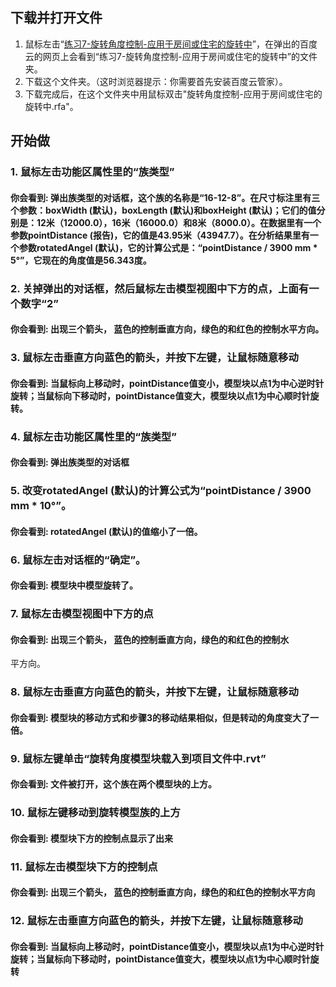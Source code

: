 ## 下载并打开文件

1. 鼠标左击“[练习7-旋转角度控制-应用于房间或住宅的旋转中](http://pan.baidu.com/s/1mhgX1zE)”，在弹出的百度云的网页上会看到“练习7-旋转角度控制-应用于房间或住宅的旋转中”的文件夹。
2. 下载这个文件夹。（这时浏览器提示：你需要首先安装百度云管家）。
3. 下载完成后，在这个文件夹中用鼠标双击"旋转角度控制-应用于房间或住宅的旋转中.rfa"。

## 开始做

### 1. 鼠标左击功能区属性里的“族类型”



#### 你会看到: 弹出族类型的对话框，这个族的名称是“16-12-8”。在尺寸标注里有三个参数：boxWidth (默认)，boxLength (默认)和boxHeight (默认)；它们的值分别是：12米（12000.0），16米（16000.0）和8米（8000.0）。在数据里有一个参数pointDistance (报告)，它的值是43.95米（43947.7）。在分析结果里有一个参数rotatedAngel (默认)，它的计算公式是：“pointDistance / 3900 mm * 5°”，它现在的角度值是56.343度。

### 2. 关掉弹出的对话框，然后鼠标左击模型视图中下方的点，上面有一个数字“2”



#### 你会看到: 出现三个箭头， 蓝色的控制垂直方向，绿色的和红色的控制水平方向。

### 3. 鼠标左击垂直方向蓝色的箭头，并按下左键，让鼠标随意移动



#### 你会看到: 当鼠标向上移动时，pointDistance值变小，模型块以点1为中心逆时针旋转；当鼠标向下移动时，pointDistance值变大，模型块以点1为中心顺时针旋转。

### 4. 鼠标左击功能区属性里的“族类型”



#### 你会看到: 弹出族类型的对话框

### 5. 改变rotatedAngel (默认)的计算公式为“pointDistance / 3900 mm * 10°”。



#### 你会看到: rotatedAngel (默认)的值缩小了一倍。 

### 6. 鼠标左击对话框的“确定”。



#### 你会看到: 模型块中模型旋转了。

### 7. 鼠标左击模型视图中下方的点



#### 你会看到: 出现三个箭头， 蓝色的控制垂直方向，绿色的和红色的控制水
平方向。

### 8. 鼠标左击垂直方向蓝色的箭头，并按下左键，让鼠标随意移动



#### 你会看到: 模型块的移动方式和步骤3的移动结果相似，但是转动的角度变大了一倍。

### 9. 鼠标左键单击“旋转角度模型块载入到项目文件中.rvt”



#### 你会看到: 文件被打开，这个族在两个模型块的上方。

### 10. 鼠标左键移动到旋转模型族的上方



#### 你会看到: 模型块下方的控制点显示了出来

### 11. 鼠标左击模型块下方的控制点



#### 你会看到: 出现三个箭头， 蓝色的控制垂直方向，绿色的和红色的控制水平方向

### 12. 鼠标左击垂直方向蓝色的箭头，并按下左键，让鼠标随意移动



#### 你会看到: 当鼠标向上移动时，pointDistance值变小，模型块以点1为中心逆时针旋转；当鼠标向下移动时，pointDistance值变大，模型块以点1为中心顺时针旋转
